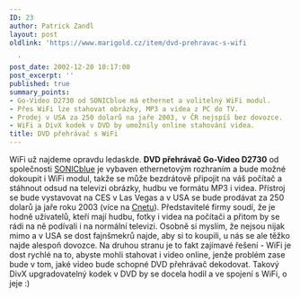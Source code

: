 ```yaml
---
ID: 23
author: Patrick Zandl
layout: post
oldlink: 'https://www.marigold.cz/item/dvd-prehravac-s-wifi

  '
post_date: 2002-12-20 10:17:00
post_excerpt: ''
published: true
summary_points:
- Go-Video D2730 od SONICblue má ethernet a volitelný WiFi modul.
- Přes WiFi lze stahovat obrázky, MP3 a videa z PC do TV.
- Prodej v USA za 250 dolarů na jaře 2003, v ČR nejspíš bez dovozce.
- WiFi a DivX kodek v DVD by umožnily online stahování videa.
title: DVD přehrávač s WiFi
---
```


<p>
WiFi už najdeme opravdu ledaskde. <STRONG>DVD přehrávač Go-Video D2730</STRONG> od společnosti <A href="http://www.sonicblue.com/" target=_blank>SONICblue</A> je vybaven ethernetovým rozhraním a bude možné dokoupit i WiFi modul, takže se může bezdrátově připojit na váš počítač a stáhnout odsud na televizi obrázky, hudbu ve formátu MP3&#160;i videa. Přístroj se bude vystavovat na CES v Las Vegas a v USA se bude prodávat za 250 dolarů ja jaře roku 2003 (více na <A href="http://news.com.com/2100-1040-978084.html" target=_blank>Cnetu</A>). Představitelé firmy soudí, že je hodně uživatelů, kteří mají hudbu, fotky i videa na počítači a přitom by se rádi na ně podívali i na normální televizi. Osobně si myslím, že nejsou nijak mimo a v USA se dost fajnšmekrů najde, aby si to koupili, u nás se ale těžko najde alespoň dovozce. Na druhou stranu je to fakt zajímavé řešení - WiFi je dost rychlé na to, abyste mohli stahovat i video online, jenže problém zase bude v tom, jaké video bude schopné DVD přehrávač dekodovat. Takový DivX upgradovatelný kodek v DVD by se docela hodil a ve spojení s WiFi, o jeje :)</p>

<p>
&#160;</p>